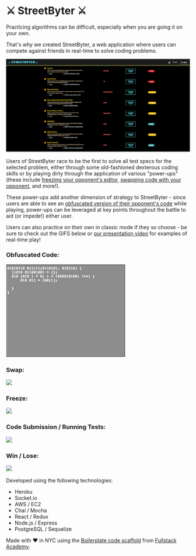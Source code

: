 # :crossed_swords: StreetByter :crossed_swords:

Practicing algorithms can be difficult, especially when you are going it on your own.

That's why we created StreetByter, a web application where users can compete against friends in real-time to solve coding problems.

![](/media/questions.png)

Users of StreetByter race to be the first to solve all test specs for the selected problem, either through some old-fashioned dexterous coding skills or by playing dirty through the application of various "power-ups" (these include [freezing your opponent's editor](https://github.com/codewar-pvp/codewar-pvp#freeze), [swapping code with your opponent](https://github.com/codewar-pvp/codewar-pvp#swap), and more!).

These power-ups add another dimension of strategy to StreetByter - since users are able to see an [obfuscated version of their opponent's code](https://github.com/codewar-pvp/codewar-pvp#obfuscated_code) while playing, power-ups can be leveraged at key points throughout the battle to aid (or impede!) either user.
<!---
  
  update link to reflect accurate video id when the edit is finished and video is live

-->
Users can also practice on their own in classic mode if they so choose - be sure to check out the GIFS below or [our presentation video](https://www.youtube.com/channel/UCjFO5t0MLyQaidKGpGoRewg) for examples of real-time play!

### Obfuscated Code:
![](/media/obfuscated_code.gif)

### Swap:
![](/media/swap.gif)

### Freeze:
![](/media/freeze.gif)

### Code Submission / Running Tests:
![](/media/run_test.gif)

### Win / Lose:
![](/media/win_lose.gif)

Developed using the following technologies:
- Heroku
- Socket.io
- AWS / EC2
- Chai / Mocha
- React / Redux
- Node.js / Express
- PostgreSQL / Sequelize

Made with :heart: in NYC using the [Boilerplate code scaffold](https://github.com/FullstackAcademy/boilermaker) from [Fullstack Academy](https://github.com/FullstackAcademy).
